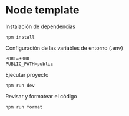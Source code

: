# Node template

Instalación de dependencias

```
npm install
```

Configuración de las variables de entorno (.env)

```
PORT=3000
PUBLIC_PATH=public
```

Ejecutar proyecto

```
npm run dev
```

Revisar y formatear el código

```
npm run format
```
